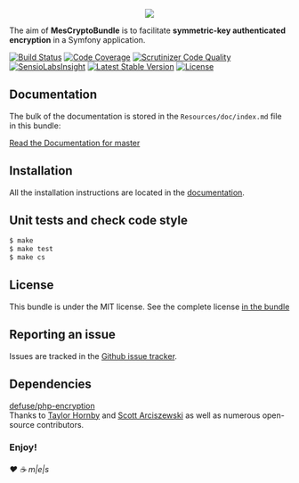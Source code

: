 <p align="center"><a href="http://www.multimediaexperiencestudio.it" target="_blank">
<img src="http://www.multimediaexperiencestudio.it/_cdn/public/assets/nlogo.svg" />
</a></p>

The aim of **MesCryptoBundle** is to facilitate **symmetric-key authenticated encryption** in a Symfony application.

[![Build Status](https://travis-ci.org/Carteni/crypto-bundle.svg?branch=master)][2]
[![Code Coverage](https://scrutinizer-ci.com/g/Carteni/crypto-bundle/badges/coverage.png?b=master)][8]
[![Scrutinizer Code Quality](https://scrutinizer-ci.com/g/Carteni/crypto-bundle/badges/quality-score.png?b=master)][8]
[![SensioLabsInsight](https://insight.sensiolabs.com/projects/56cfd840-dedf-45a4-b35f-520168d8b7df/mini.png)][7]
[![Latest Stable Version](https://poser.pugx.org/carteni/crypto-bundle/v/stable.png)][1]
[![License](https://poser.pugx.org/carteni/crypto-bundle/license)][1]

Documentation
-------------

The bulk of the documentation is stored in the `Resources/doc/index.md` file in this bundle:

[Read the Documentation for master][3]

Installation
------------

All the installation instructions are located in the [documentation][3].

Unit tests and check code style
-------------------------------

```sh
$ make
$ make test
$ make cs
```

License
-------

This bundle is under the MIT license. See the complete license [in the bundle](LICENSE)

Reporting an issue
------------------

Issues are tracked in the [Github issue tracker][4].

Dependencies
------------

[defuse/php-encryption][5]<br />
Thanks to [Taylor Hornby](https://defuse.ca/) and [Scott Arciszewski][6] as well as numerous open-source contributors.

### Enjoy!

###### ♥ ☕ m|e|s

[1]: https://packagist.org/packages/carteni/crypto-bundle
[2]: https://travis-ci.org/Carteni/crypto-bundle
[3]: ./Resources/doc/index.md
[4]: https://github.com/Carteni/crypto-bundle/issues
[5]: https://github.com/defuse/php-encryption
[6]: https://paragonie.com/blog/author/scott-arcizewski
[7]: https://insight.sensiolabs.com/projects/56cfd840-dedf-45a4-b35f-520168d8b7df
[8]: https://scrutinizer-ci.com/g/Carteni/crypto-bundles/?branch=master
